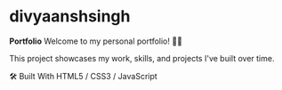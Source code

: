 # divyaanshsingh
**Portfolio**
Welcome to my personal portfolio! 🎨🚀

This project showcases my work, skills, and projects I've built over time.

🛠 Built With
HTML5 / CSS3 / JavaScript
